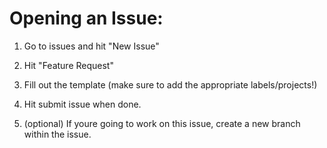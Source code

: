 # Opening an Issue:

1. Go to issues and hit "New Issue"

2. Hit "Feature Request"

3. Fill out the template (make sure to add the appropriate labels/projects!)

4. Hit submit issue when done.

5. (optional) If youre going to work on this issue, create a new branch within the issue. 